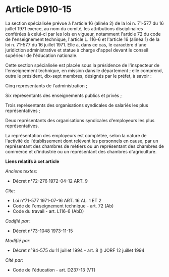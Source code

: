 # Article D910-15

La section spécialisée prévue à l'article 16 (alinéa 2) de la loi n. 71-577 du 16 juillet 1971 exerce, au nom du comité, les
attributions disciplinaires conférées à celui-ci par les lois en vigueur, notamment l'article 72 du code de l'enseignement
technique, l'article L. 116-6 et l'article 16 (alinéa 1) de la loi n. 71-577 du 16 juillet 1971. Elle a, dans ce cas, le
caractère d'une juridiction administrative et statue à charge d'appel devant le conseil supérieur de l'éducation nationale.

Cette section spécialisée est placée sous la présidence de l'inspecteur de l'enseignement technique, en mission dans le
département ; elle comprend, outre le président, dix-sept membres, désignés par le préfet, à savoir :

Cinq représentants de l'administration ;

Six représentants des enseignements publics et privés ;

Trois représentants des organisations syndicales de salariés les plus représentatives ;

Deux représentants des organisations syndicales d'employeurs les plus représentatives.

La représentation des employeurs est complétée, selon la nature de l'activité de l'établissement dont relèvent les personnels
en cause, par un représentant des chambres de métiers ou un représentant des chambres de commerce et d'industrie ou un
représentant des chambres d'agriculture.

**Liens relatifs à cet article**

_Anciens textes_:

  - Décret n°72-276 1972-04-12 ART. 9

_Cite_:

  - Loi n°71-577 1971-07-16 ART. 16 AL. 1 ET 2
  - Code de l'enseignement technique - art. 72 (Ab)
  - Code du travail - art. L116-6 (AbD)

_Codifié par_:

  - Décret n°73-1048 1973-11-15

_Modifié par_:

  - Décret n°94-575 du 11 juillet 1994 - art. 8 () JORF 12 juillet 1994

_Cité par_:

  - Code de l'éducation - art. D237-13 (VT)
